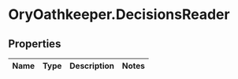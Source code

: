# OryOathkeeper.DecisionsReader

## Properties

| Name | Type | Description | Notes |
| ---- | ---- | ----------- | ----- |

